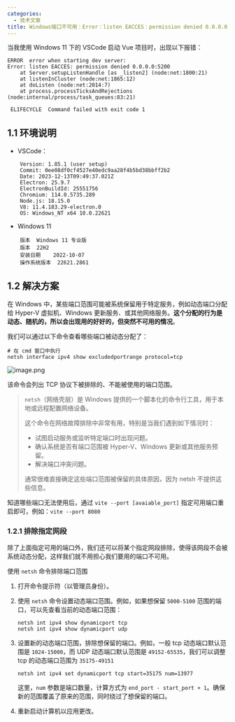 ```yaml
---
categories:
  - 技术文章
title: Windows端口不可用：Error：listen EACCES：permission denied 0.0.0.0：5200
---
```


当我使用 Windows 11 下的 VSCode 启动 Vue 项目时，出现以下报错：

```
ERROR  error when starting dev server:                                        
Error: listen EACCES: permission denied 0.0.0.0:5200
    at Server.setupListenHandle [as _listen2] (node:net:1800:21)
    at listenInCluster (node:net:1865:12)
    at doListen (node:net:2014:7)
    at process.processTicksAndRejections (node:internal/process/task_queues:83:21)

 ELIFECYCLE  Command failed with exit code 1
```

<!--more-->

## 1.1 环境说明

- VSCode：

```
    Version: 1.85.1 (user setup)
    Commit: 0ee08df0cf4527e40edc9aa28f4b5bd38bbff2b2
    Date: 2023-12-13T09:49:37.021Z
    Electron: 25.9.7
    ElectronBuildId: 25551756
    Chromium: 114.0.5735.289
    Node.js: 18.15.0
    V8: 11.4.183.29-electron.0
    OS: Windows_NT x64 10.0.22621
```

- Windows 11

```
    版本	Windows 11 专业版
    版本	22H2
    安装日期	‎2022-‎10-‎07
    操作系统版本	22621.2861
```

## 1.2 解决方案

在 Windows 中，某些端口范围可能被系统保留用于特定服务，例如动态端口分配给 Hyper-V 虚拟机、Windows 更新服务、或其他网络服务。**这个分配的行为是动态、随机的，所以会出现用的好好的，但突然不可用的情况**。

我们可以通过以下命令查看哪些端口被动态分配了：

```shell
# 在 cmd 窗口中执行
netsh interface ipv4 show excludedportrange protocol=tcp
```

![image.png](https://oss.puppetdev.top/image/note/addbb4e2a5c2a09278b26d060e7345e3.png)

该命令会列出 TCP 协议下被排除的、不能被使用的端口范围。

> `netsh`（网络壳层）是 Windows 提供的一个脚本化的命令行工具，用于本地或远程配置网络设备。
>
> 这个命令在网络故障排除中非常有用，特别是当我们遇到如下情况时：
>
> - 试图启动服务或监听特定端口时出现问题。
> - 确认系统是否有端口范围被 Hyper-V、Windows 更新或其他服务预留。
> - 解决端口冲突问题。
>
> 通常很难直接确定这些端口范围被保留的具体原因，因为 netsh 不提供这些信息。

知道哪些端口无法使用后，通过 `vite --port [avaiable_port]` 指定可用端口重启即可，例如：`vite --port 8080`

### 1.2.1 排除指定网段

除了上面指定可用的端口外，我们还可以将某个指定网段排除，使得该网段不会被系统动态分配，这样我们就不用担心我们要用的端口不可用。

使用 `netsh` 命令排除端口范围

1. 打开命令提示符（以管理员身份）。
2. 使用 `netsh` 命令设置动态端口范围。例如，如果想保留 `5000-5100` 范围的端口，可以先查看当前的动态端口范围：

    ```shell
    netsh int ipv4 show dynamicport tcp 
    netsh int ipv4 show dynamicport udp
    ```

3. 设置新的动态端口范围，排除想保留的端口。例如，一般 tcp 动态端口默认范围是 `1024-15000`，而 UDP 动态端口默认范围是 `49152-65535`，我们可以调整 tcp 的动态端口范围为 `35175-49151`

    ```
    netsh int ipv4 set dynamicport tcp start=35175 num=13977
    ```

    这里，`num` 参数是端口数量，计算方式为 `end_port - start_port + 1`。确保新的范围覆盖了原来的范围，同时绕过了想保留的端口。

4. 重新启动计算机以应用更改。
